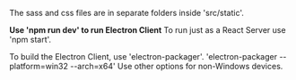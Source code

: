 The sass and css files are in separate folders inside 'src/static'.

**Use 'npm run dev' to run Electron Client**
To run just as a React Server use 'npm start'.

To build the Electron Client, use 'electron-packager'.
'electron-packager <sourcedir> <appname> --platform=win32 --arch=x64'
Use other options for non-Windows devices.